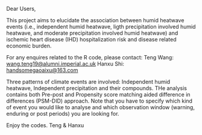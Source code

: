 Dear Users,

This project aims to elucidate the association between humid heatwave events (i.e., independent humid heatwave, ligth precipitation involved humid heatwave, and moderate precipitation involved humid heatwave) and ischemic heart disease (IHD) hospitalization risk and disease related economic burden.

For any enquires related to the R code, please contact:
Teng Wang: wang.teng19@alumni.imperial.ac.uk
Hanxu Shi: handsomegaoaixu@163.com

Three patterns of climate events are involved: Independent humid heatwave, Independent precipitation and their compounds. THe analysis contains both Pre-post and Propensity score matching aided difference in differences (PSM-DID) approach. Note that you have to specify which kind of event you would like to analyse and which observation window (warning, enduring or post periods) you are looking for.

Enjoy the codes.
Teng & Hanxu
